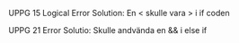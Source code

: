 UPPG 15 Logical Error Solution: En < skulle vara > i if coden

UPPG 21 Error Solutio: Skulle andvända en && i else if
